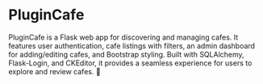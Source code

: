 # PluginCafe
PluginCafe is a Flask web app for discovering and managing cafes. It features user authentication, cafe listings with filters, an admin dashboard for adding/editing cafes, and Bootstrap styling. Built with SQLAlchemy, Flask-Login, and CKEditor, it provides a seamless experience for users to explore and review cafes. 🚀
